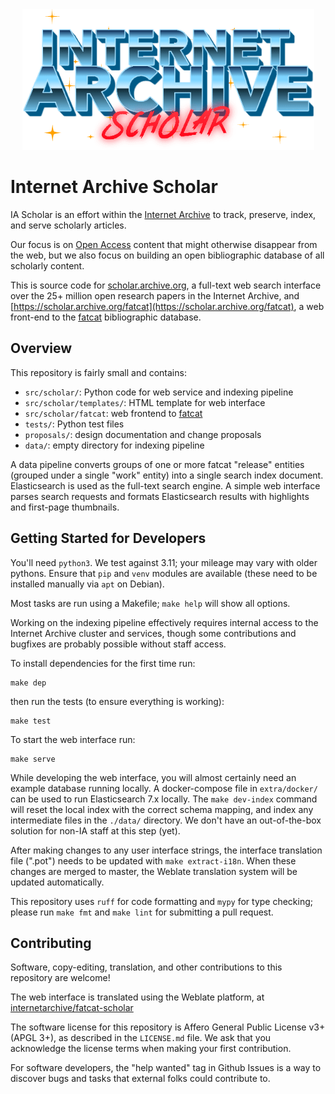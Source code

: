 
<div align="center">
<img src="src/scholar/static/scholar-vaporwave-logo.png">
</div>

# Internet Archive Scholar

IA Scholar is an effort within the [Internet Archive](https://archive.org) to track, preserve, index, and serve scholarly articles.

Our focus is on [Open Access](https://en.wikipedia.org/wiki/Open_access) content that might otherwise disappear from the web, but we also focus on building an open bibliographic database of all scholarly content.

This is source code for [scholar.archive.org](https://scholar.archive.org), a
full-text web search interface over the 25+ million open research papers in the
Internet Archive, and [https://scholar.archive.org/fatcat](https://scholar.archive.org/fatcat), a web front-end to the [fatcat](https://github.com/internetarchive/fatcat/) bibliographic database.

## Overview

This repository is fairly small and contains:

- `src/scholar/`: Python code for web service and indexing pipeline
- `src/scholar/templates/`: HTML template for web interface
- `src/scholar/fatcat`: web frontend to [fatcat](https://github.com/internetarchive/fatcat)
- `tests/`: Python test files
- `proposals/`: design documentation and change proposals
- `data/`: empty directory for indexing pipeline

A data pipeline converts groups of one or more fatcat "release" entities
(grouped under a single "work" entity) into a single search index document.
Elasticsearch is used as the full-text search engine. A simple web interface
parses search requests and formats Elasticsearch results with highlights and
first-page thumbnails.

## Getting Started for Developers

You'll need `python3`. We test against 3.11; your mileage may vary with older pythons. Ensure that `pip` and `venv` modules are available (these need to be installed manually via `apt` on Debian).

Most tasks are run using a Makefile; `make help` will show all options.

Working on the indexing pipeline effectively requires internal access to the
Internet Archive cluster and services, though some contributions and bugfixes
are probably possible without staff access.

To install dependencies for the first time run:

    make dep

then run the tests (to ensure everything is working):

    make test

To start the web interface run:

    make serve

While developing the web interface, you will almost certainly need an example
database running locally. A docker-compose file in `extra/docker/` can be used
to run Elasticsearch 7.x locally. The `make dev-index` command will reset the
local index with the correct schema mapping, and index any intermediate files
in the `./data/` directory. We don't have an out-of-the-box solution for non-IA
staff at this step (yet).

After making changes to any user interface strings, the interface translation
file (".pot") needs to be updated with `make extract-i18n`. When these changes
are merged to master, the Weblate translation system will be updated
automatically.

This repository uses `ruff` for code formatting and `mypy` for type checking;
please run `make fmt` and `make lint` for submitting a pull request.


## Contributing

Software, copy-editing, translation, and other contributions to this repository
are welcome!

The web interface is translated using the Weblate platform, at
[internetarchive/fatcat-scholar](https://hosted.weblate.org/projects/internetarchive/fatcat-scholar/)

The software license for this repository is Affero General Public License v3+
(APGL 3+), as described in the `LICENSE.md` file. We ask that you acknowledge
the license terms when making your first contribution.

For software developers, the "help wanted" tag in Github Issues is a way to
discover bugs and tasks that external folks could contribute to.
